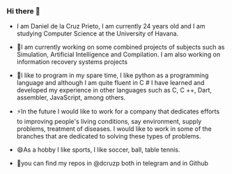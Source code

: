 ### Hi there 👋

- I am Daniel de la Cruz Prieto, I am currently 24 years old and I am studying Computer Science at the University of Havana. 


<!-- **dcruzp/dcruzp** is a ✨ _special_ ✨ repository because its `README.md` (this file) appears on your GitHub profile.

Here are some ideas to get you started:

- 🌱 I’m currently learning ...
- 👯 I’m looking to collaborate on ...
- 🤔 I’m looking for help with ...
- 💬 Ask me about ...
- 📫 How to reach me: ...
- 😄 Pronouns: ...
- ⚡ Fun fact: ... -->


- 🔭I am currently working on some combined projects of subjects such as Simulation, Artificial Intelligence and Compilation. I am also working on information recovery systems projects

- 🌱I like to program in my spare time, I like python as a programming language and although I am quite fluent in C # I have learned and developed my experience in other languages ​​such as C, C ++, Dart, assembler, JavaScript, among others.

- ⚡In the future I would like to work for a company that dedicates efforts to improving people's living conditions, say environment, supply problems, treatment of diseases. I would like to work in some of the branches that are dedicated to solving these types of problems.

- 😄As a hobby I like sports, I like soccer, ball, table tennis.

- 💬you can find my repos in @dcruzp both in telegram and in Github